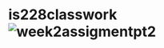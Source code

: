 # is228classwork![week2assigmentpt2](https://github.com/drewski1054/is228classwork/assets/126501384/8b48167f-7348-4837-a570-b9b23068c31f)
